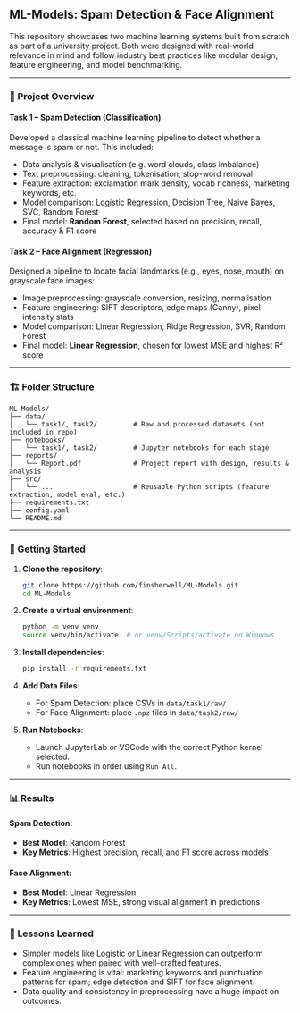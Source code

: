 ## ML-Models: Spam Detection & Face Alignment

This repository showcases two machine learning systems built from scratch as part of a university project. Both were designed with real-world relevance in mind and follow industry best practices like modular design, feature engineering, and model benchmarking.

---

### 🧠 Project Overview

#### Task 1 – Spam Detection (Classification)

Developed a classical machine learning pipeline to detect whether a message is spam or not. This included:

- Data analysis & visualisation (e.g. word clouds, class imbalance)
- Text preprocessing: cleaning, tokenisation, stop-word removal
- Feature extraction: exclamation mark density, vocab richness, marketing keywords, etc.
- Model comparison: Logistic Regression, Decision Tree, Naive Bayes, SVC, Random Forest
- Final model: **Random Forest**, selected based on precision, recall, accuracy & F1 score

#### Task 2 – Face Alignment (Regression)

Designed a pipeline to locate facial landmarks (e.g., eyes, nose, mouth) on grayscale face images:

- Image preprocessing: grayscale conversion, resizing, normalisation
- Feature engineering: SIFT descriptors, edge maps (Canny), pixel intensity stats
- Model comparison: Linear Regression, Ridge Regression, SVR, Random Forest
- Final model: **Linear Regression**, chosen for lowest MSE and highest R² score

---

### 🏗️ Folder Structure

```
ML-Models/
├── data/
│   └── task1/, task2/         # Raw and processed datasets (not included in repo)
├── notebooks/
│   └── task1/, task2/         # Jupyter notebooks for each stage
├── reports/
│   └── Report.pdf             # Project report with design, results & analysis
├── src/
│   └── ...                    # Reusable Python scripts (feature extraction, model eval, etc.)
├── requirements.txt
├── config.yaml
└── README.md
```

---

### 🚀 Getting Started

1. **Clone the repository**:

   ```bash
   git clone https://github.com/finsherwell/ML-Models.git
   cd ML-Models
   ```

2. **Create a virtual environment**:

   ```bash
   python -m venv venv
   source venv/bin/activate  # or venv/Scripts/activate on Windows
   ```

3. **Install dependencies**:

   ```bash
   pip install -r requirements.txt
   ```

4. **Add Data Files**:

   - For Spam Detection: place CSVs in `data/task1/raw/`
   - For Face Alignment: place `.npz` files in `data/task2/raw/`

5. **Run Notebooks**:

   - Launch JupyterLab or VSCode with the correct Python kernel selected.
   - Run notebooks in order using `Run All`.

---

### 📊 Results

#### Spam Detection:

- **Best Model**: Random Forest
- **Key Metrics**: Highest precision, recall, and F1 score across models

#### Face Alignment:

- **Best Model**: Linear Regression
- **Key Metrics**: Lowest MSE, strong visual alignment in predictions

---

### 🔬 Lessons Learned

- Simpler models like Logistic or Linear Regression can outperform complex ones when paired with well-crafted features.
- Feature engineering is vital: marketing keywords and punctuation patterns for spam; edge detection and SIFT for face alignment.
- Data quality and consistency in preprocessing have a huge impact on outcomes.
